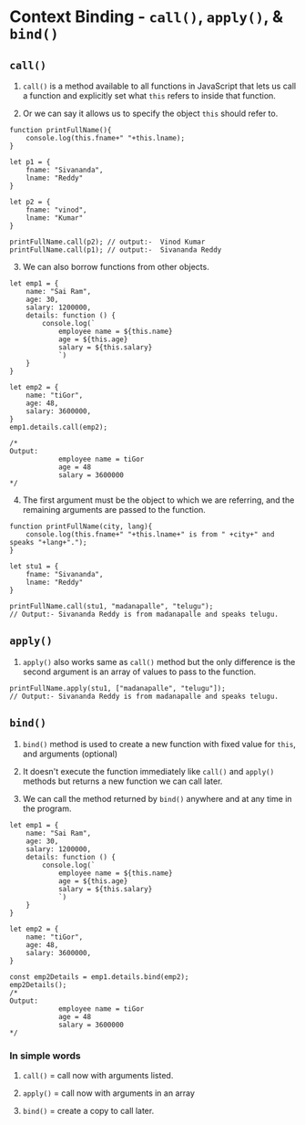 # Context Binding - `call()`, `apply()`, & `bind()`

## `call()`

1. `call()` is a method available to all functions in JavaScript that lets us call a function and explicitly set what `this` refers to inside that function.

2. Or we can say it allows us to specify the object `this` should refer to.

```JS
function printFullName(){
    console.log(this.fname+" "+this.lname);
}

let p1 = {
    fname: "Sivananda",
    lname: "Reddy"
}

let p2 = {
    fname: "vinod",
    lname: "Kumar"
}

printFullName.call(p2); // output:-  Vinod Kumar
printFullName.call(p1); // output:-  Sivananda Reddy
```

3. We can also borrow functions from other objects.

```JS
let emp1 = {
    name: "Sai Ram",
    age: 30,
    salary: 1200000,
    details: function () {
        console.log(`
            employee name = ${this.name}
            age = ${this.age}
            salary = ${this.salary}
            `)
    }
}

let emp2 = {
    name: "tiGor",
    age: 48,
    salary: 3600000,
}
emp1.details.call(emp2);

/*
Output:
            employee name = tiGor
            age = 48
            salary = 3600000
*/
```

4. The first argument must be the object to which we are referring, and the remaining arguments are passed to the function.

```JS
function printFullName(city, lang){
    console.log(this.fname+" "+this.lname+" is from " +city+" and speaks "+lang+".");
}

let stu1 = {
    fname: "Sivananda",
    lname: "Reddy"
}

printFullName.call(stu1, "madanapalle", "telugu");
// Output:- Sivananda Reddy is from madanapalle and speaks telugu.
```

## `apply()`

1. `apply()` also works same as `call()` method but the only difference is the second argument is an array of values to pass to the function.

```JS
printFullName.apply(stu1, ["madanapalle", "telugu"]);
// Output:- Sivananda Reddy is from madanapalle and speaks telugu.
```

## `bind()`

1. `bind()` method is used to create a new function with fixed value for `this`, and arguments (optional)

2. It doesn't execute the function immediately like `call()` and `apply()` methods but returns a new function we can call later.

3. We can call the method returned by `bind()` anywhere and at any time in the program.

```JS
let emp1 = {
    name: "Sai Ram",
    age: 30,
    salary: 1200000,
    details: function () {
        console.log(`
            employee name = ${this.name}
            age = ${this.age}
            salary = ${this.salary}
            `)
    }
}

let emp2 = {
    name: "tiGor",
    age: 48,
    salary: 3600000,
}

const emp2Details = emp1.details.bind(emp2);
emp2Details();
/*
Output:
            employee name = tiGor
            age = 48
            salary = 3600000
*/
```

### In simple words

1. `call()` = call now with arguments listed.

2. `apply()` = call now with arguments in an array

3. `bind()` = create a copy to call later.
